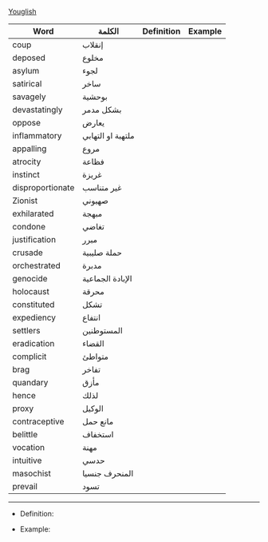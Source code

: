 [Youglish](https://youglish.com/)

Word | الكلمة | Definition | Example 
---|---|---|---
coup | إنقلاب 
deposed | مخلوع
asylum | لجوء
satirical | ساخر
savagely | بوحشية
devastatingly | بشكل مدمر
oppose | يعارض 
inflammatory | ملتهبة او التهابي
appalling | مروع
atrocity | فظاعة
instinct | غريزة
disproportionate | غير متناسب
Zionist | صهيوني
exhilarated | مبهجة
condone | تغاضي
justification | مبرر
crusade | حملة صليبية
orchestrated | مدبرة
genocide | الإبادة الجماعية
holocaust | محرقة
constituted | تشكل
expediency | انتفاع
settlers | المستوطنين
eradication | القضاء
complicit | متواطئ
brag | تفاخر
quandary | مأزق
hence | لذلك
proxy | الوكيل
contraceptive | مانع حمل
belittle | استخفاف
vocation | مهنة
intuitive | حدسي
masochist | المنحرف جنسيا
prevail | تسود

---
- Definition: 

- Example:

